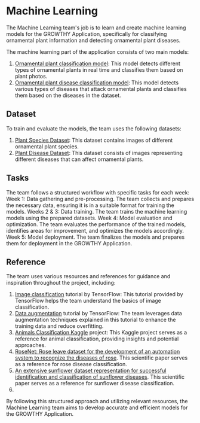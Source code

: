 # Machine Learning
The Machine Learning team's job is to learn and create machine learning models for the GROWTHY Application, specifically for classifying ornamental plant information and detecting ornamental plant diseases.

The machine learning part of the application consists of two main models:
1. [Ornamental plant classification model](https://github.com/Capstone-Projecto/main-growthy/blob/machine-learning/notebook/Notebook_Klasifikasi_Tanaman_Hias.ipynb): This model detects different types of ornamental plants in real time and classifies them based on plant photos.
2. [Ornamental plant disease classification model](https://github.com/Capstone-Projecto/main-growthy/blob/machine-learning/notebook/OPlant_Disease_e30%20(1).ipynb): This model detects various types of diseases that attack ornamental plants and classifies them based on the diseases in the dataset.

## Dataset
To train and evaluate the models, the team uses the following datasets:
1. [Plant Species Dataset](https://drive.google.com/drive/folders/1nBNTiMhPGavQEQ95O52bjjo3tGJcCvHI?usp=sharing): This dataset contains images of different ornamental plant species. 
2. [Plant Disease Dataset](https://s.id/1MFQI): This dataset consists of images representing different diseases that can affect ornamental plants.

## Tasks
The team follows a structured workflow with specific tasks for each week:
Week 1: Data gathering and pre-processing. The team collects and prepares the necessary data, ensuring it is in a suitable format for training the models.
Weeks 2 & 3: Data training. The team trains the machine learning models using the prepared datasets.
Week 4: Model evaluation and optimization. The team evaluates the performance of the trained models, identifies areas for improvement, and optimizes the models accordingly.
Week 5: Model deployment. The team finalizes the models and prepares them for deployment in the GROWTHY Application.

## Reference
The team uses various resources and references for guidance and inspiration throughout the project, including:
1. [Image classification](https://www.tensorflow.org/tutorials/images/classification?hl=en) tutorial by TensorFlow: This tutorial provided by TensorFlow helps the team understand the basics of image classification.
2. [Data augmentation](https://www.tensorflow.org/tutorials/images/data_augmentation?hl=en) tutorial by TensorFlow: The team leverages data augmentation techniques explained in this tutorial to enhance the training data and reduce overfitting.
3. [Animals Classification Kaggle](https://www.kaggle.com/code/abdallahwagih/animals-classification-xception-95-85) project: This Kaggle project serves as a reference for animal classification, providing insights and potential approaches.
4. [RoseNet: Rose leave dataset for the development of an automation system to recognize the diseases of rose](https://www.sciencedirect.com/science/article/pii/S2352340922006916). This scientific paper serves as a reference for rose disease classification.
5. [An extensive sunflower dataset representation for successful identification and classification of sunflower diseases](https://www.sciencedirect.com/science/article/pii/S2352340922002542). This scientific paper serves as a reference for sunflower disease classification.
6. 
By following this structured approach and utilizing relevant resources, the Machine Learning team aims to develop accurate and efficient models for the GROWTHY Application.

